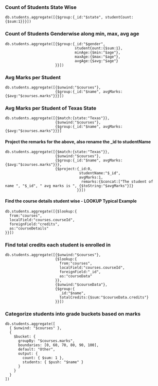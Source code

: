### Count of Students State Wise
```
db.students.aggregate([{$group:{_id:"$state", studentCount:{$sum:1}}}])
```
### Count of Students Genderwise along min, max, avg age
```
db.students.aggregate([{$group:{_id:"$gender", 
                                studentCount:{$sum:1}, 
                                minAge:{$min:"$age"},
                                maxAge:{$max:"$age"},
                                avgAge:{$avg:"$age"}
                       }}])
```

### Avg Marks per Student
```
db.students.aggregate([{$unwind:"$courses"},
                       {$group:{_id:"$name", avgMarks:{$avg:"$courses.marks"}}}])
```
### Avg Marks per Student of Texas State
```
db.students.aggregate([{$match:{state:"Texas"}},
                       {$unwind:"$courses"},
                       {$group:{_id:"$name", avgMarks:{$avg:"$courses.marks"}}}]
```
#### Project the remarks for the above, also rename the _id to studentName
```
db.students.aggregate([{$match:{state:"Texas"}},
                       {$unwind:"$courses"},
                       {$group:{_id:"$name", avgMarks:{$avg:"$courses.marks"}}},
                       {$project:{_id:0,
                                  studentName:"$_id", 
                                  avgMarks:1, 
                                   remarks:{$concat:["The student of name ", "$_id", " avg marks is ", {$toString:"$avgMarks"}]}
                                 }}])
```
#### Find the course details student wise  - LOOKUP Typical Example
```
db.students.aggregate([{$lookup:{
  from:"courses",
  localField:"courses.courseId",
  foreignField:"credits",
  as:"courseDetails"
}}])
```

### Find total credits each student is enrolled in
```
db.students.aggregate([{$unwind:"$courses"}, 
                       {$lookup:{
                         from:"courses", 
                         localField:"courses.courseId",
                         foreignField:"_id",
                         as:"courseData"
                       }},
                       {$unwind:"$courseData"}, 
                       {$group:{
                         _id:"$name",
                         totalCredits:{$sum:"$courseData.credits"}
                       }}])
```

### Categorize students into grade buckets based on marks
```
db.students.aggregate([
  { $unwind: "$courses" },
  {
    $bucket: {
      groupBy: "$courses.marks",
      boundaries: [0, 60, 70, 80, 90, 100],
      default: "Other",
      output: {
        count: { $sum: 1 },
        students: { $push: "$name" }
      }
    }
  }
])
```
